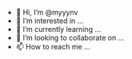 - 👋 Hi, I’m @myyynv
- 👀 I’m interested in ...
- 🌱 I’m currently learning ...
- 💞️ I’m looking to collaborate on ...
- 📫 How to reach me ...

<!---
myyynv/myyynv is a ✨ special ✨ repository because its `README.md` (this file) appears on your GitHub profile.
You can click the Preview link to take a look at your changes.
--->

